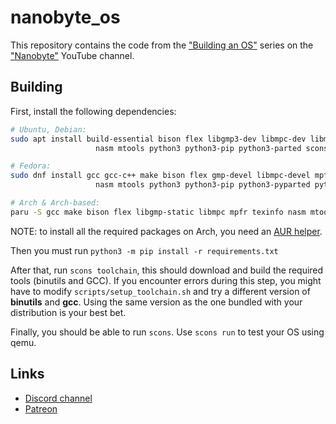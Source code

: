 # nanobyte_os
This repository contains the code from the ["Building an OS"](https://www.youtube.com/watch?v=9t-SPC7Tczc&list=PLFjM7v6KGMpiH2G-kT781ByCNC_0pKpPN) series on the ["Nanobyte"](https://www.youtube.com/channel/UCSPIuWADJIMIf9Erf--XAsA) YouTube channel.

## Building

First, install the following dependencies:

```sh
# Ubuntu, Debian:
sudo apt install build-essential bison flex libgmp3-dev libmpc-dev libmpfr-dev texinfo wget \
                   nasm mtools python3 python3-pip python3-parted scons dosfstools libguestfs-tools qemu-system-x86

# Fedora:
sudo dnf install gcc gcc-c++ make bison flex gmp-devel libmpc-devel mpfr-devel texinfo wget \
                   nasm mtools python3 python3-pip python3-pyparted python3-scons dosfstools guestfs-tools qemu-system-x86

# Arch & Arch-based:
paru -S gcc make bison flex libgmp-static libmpc mpfr texinfo nasm mtools qemu-system-x86 python3 scons
```
NOTE: to install all the required packages on Arch, you need an [AUR helper](https://wiki.archlinux.org/title/AUR_helpers).

Then you must run `python3 -m pip install -r requirements.txt`

After that, run `scons toolchain`, this should download and build the required tools (binutils and GCC). If you encounter errors during this step, you might have to modify `scripts/setup_toolchain.sh` and try a different version of **binutils** and **gcc**. Using the same version as the one bundled with your distribution is your best bet.

Finally, you should be able to run `scons`. Use `scons run` to test your OS using qemu.

## Links

* [Discord channel](https://discord.gg/RgHc5XrCEw)
* [Patreon](https://www.patreon.com/nanobyte)
